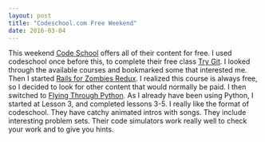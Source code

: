 ```yaml
---
layout: post
title: "Codeschool.com Free Weekend"
date: 2016-03-04
---
```

This weekend [Code School](codeschool.com) offers all of their content for free. I used codeschool once before this, to complete their free class [Try Git](https://www.codeschool.com/courses/try-git).
I looked through the available courses and bookmarked some that interested me. Then I started [Rails for Zombies Redux](https://www.codeschool.com/courses/rails-for-zombies-redux/goto). I realized this course is always free, so I decided to look for other content that would normally be paid. I then switched to [Flying Through Python](http://campus.codeschool.com/courses/flying-through-python). As I already have been using Python, I started at Lesson 3, and completed lessons 3-5. I really like the format of codeschool. They have catchy animated intros with songs. They include interesting problem sets. Their code simulators work really well to check your work and to give you hints. 
